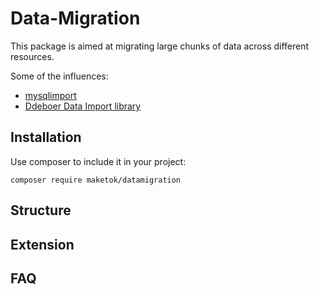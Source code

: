 # Data-Migration

This package is aimed at migrating large chunks of data across different resources.

Some of the influences:

* [mysqlimport](https://dev.mysql.com/doc/refman/5.0/en/mysqlimport.html)
* [Ddeboer Data Import library](https://github.com/ddeboer/data-import)

## Installation

Use composer to include it in your project:

```
composer require maketok/datamigration
```

## Structure

## Extension

## FAQ
